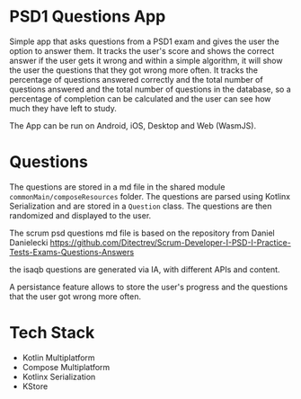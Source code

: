 # PSD1 Questions App
Simple app that asks questions from a PSD1 exam and gives the user the option to answer them.
It tracks the user's score and shows the correct answer if the user gets it wrong and within a 
simple algorithm, it will show the user the questions that they got wrong more often.
It tracks the percentage of questions answered correctly and the total number of questions answered
and the total number of questions in the database, so a percentage of completion can be calculated 
and the user can see how much they have left to study.

The App can be run on Android, iOS, Desktop and Web (WasmJS).

# Questions
The questions are stored in a md file in the shared module `commonMain/composeResources` folder. 
The questions are parsed using Kotlinx Serialization and are stored in a `Question` class. The 
questions are then randomized and displayed to the user.

The scrum psd questions md file is based on the repository from Daniel Danielecki 
https://github.com/Ditectrev/Scrum-Developer-I-PSD-I-Practice-Tests-Exams-Questions-Answers 

the isaqb questions are generated via IA, with different APIs and content.

A persistance feature allows to store the user's progress and the questions that the user
got wrong more often.

# Tech Stack
- Kotlin Multiplatform
- Compose Multiplatform
- Kotlinx Serialization
- KStore

